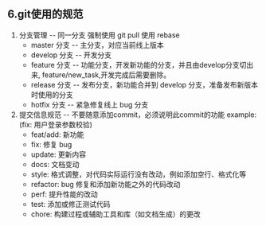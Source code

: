 
## 6.git使用的规范
1. 分支管理 -- 同一分支 强制使用 git pull 使用 rebase
    * master 分支 -- 主分支，对应当前线上版本
    * develop 分支 -- 开发分支
    * feature 分支 -- 功能分支，开发新功能的分支，并且由develop分支切出来, feature/new_task,开发完成后需要删除。
    * release 分支 -- 发布分支，新功能合并到 develop 分支，准备发布新版本时使用的分支
    * hotfix 分支 -- 紧急修复线上 bug 分支
2. 提交信息规范 --  不要随意添加commit，必须说明此commit的功能 example: (fix: 用户登录参数校验)
    * feat/add: 新功能
    * fix: 修复 bug
    * update: 更新内容
    * docs: 文档变动
    * style: 格式调整，对代码实际运行没有改动，例如添加空行、格式化等
    * refactor: bug 修复和添加新功能之外的代码改动
    * perf: 提升性能的改动
    * test: 添加或修正测试代码
    * chore: 构建过程或辅助工具和库（如文档生成）的更改